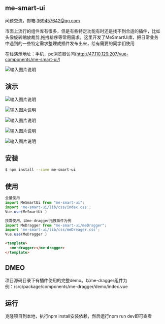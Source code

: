 

## me-smart-ui
问题交流，邮箱:369457642@qq.com

市面上流行的组件库有很多，但是有些特定功能有时还是找不到合适的插件，比如头像旋转缩放裁剪,拖拽排序等常用需求，这里开发了MeSmartUi库，把日常业务中遇到的一些特定需求整理成插件发布出来，给有需要的同学们使用


在线演示地址：手机，pc浏览器访问(http://47.110.129.207/vue-components/me-smart-ui/)


![输入图片说明](http://47.110.129.207/images/1234567.jpg)

## 演示
![输入图片说明](http://47.110.129.207/images/me-smart-ui/4.png)

![输入图片说明](http://47.110.129.207/images/me-smart-ui/5.png)

![输入图片说明](http://47.110.129.207/images/me-smart-ui/1.png)

![输入图片说明](http://47.110.129.207/images/me-smart-ui/2.png)

![输入图片说明](http://47.110.129.207/images/me-smart-ui/3.png)


## 安装

```bash
$ npm install --save me-smart-ui

```
## 使用

```js
全量使用
import MeSmartUi from "me-smart-ui";
import 'me-smart-ui/lib/css/index.css';
Vue.use(MeSmartUi )

按需使用，以me-dragger拖拽插件为例
import MeDragger from "me-smart-ui/meDragger";
import 'me-smart-ui/lib/css/meDreager.css';
Vue.use(MeDragger )
```

```html
<template>
  <me-dragger></me-dragger>
</template>
 ```


## DMEO
 项目源码目录下有插件使用的完整demo。以me-dragger组件为例：/src/package/components/me-dragger/demo/index.vue


## 运行
克隆项目到本地，执行npm install安装依赖，然后运行npm run dev即可查看



